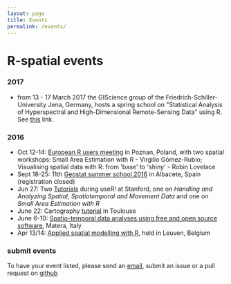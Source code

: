 ```yaml
---
layout: page
title: Events
permalink: /events/
---
```

 
# R-spatial events

### 2017

* from 13 - 17 March 2017 the GIScience group of the Friedrich-Schiller-University Jena, Germany, hosts a spring school on "Statistical Analysis of Hyperspectral and High-Dimensional Remote-Sensing Data" using R. See [this](http://tinyurl.com/MSCJLIFE) link.

### 2016

* Oct 12-14: [European R users meeting](http://erum.ue.poznan.pl/) in Poznan, Poland, with two spatial workshops: Small Area Estimation with R - Virgilio Gómez-Rubio; Visualising spatial data with R: from 'base' to 'shiny' - Robin Lovelace
* Sept 18-25: 11th [Geostat summer school 2016](http://geostat-course.org/2016) in Albacete, Spain (registration closed)
* Jun 27: Two [Tutorials](http://user2016.org/#tutorials) during useR! at Stanford, one on *Handling and Analyzing Spatial, Spatiotemporal and Movement Data* and one on *Small Area Estimation with R*
* June 22: Cartography [tutorial](http://r2016-toulouse.sciencesconf.org/resource/page/id/9) in Toulouse
* June 6-10: [Spatio-temporal data analyses using free and open source software](http://www.spatial-ecology.net/upcoming-events), Matera, Italy
* Apr 13/14: [Applied spatial modelling with R](https://lstat.kuleuven.be/training/applied-spatial-modelling-with-r), held in Leuven, Belgium

### submit events

To have your event listed, please send an [email](mailto:edzer.pebesma@uni-muenster.de), submit an issue or a pull request on [github](https://github.com/edzer/r-spatial)
